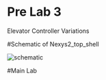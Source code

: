 Pre Lab 3
====

Elevator Controller Variations

#Schematic of Nexys2_top_shell

![schematic](https://raw.github.com/jrecheverry/Lab3/master/Prelab3_schematic.JPG)

#Main Lab

